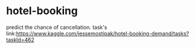 # hotel-booking
predict the chance of cancellation.
task's link:https://www.kaggle.com/jessemostipak/hotel-booking-demand/tasks?taskId=462
